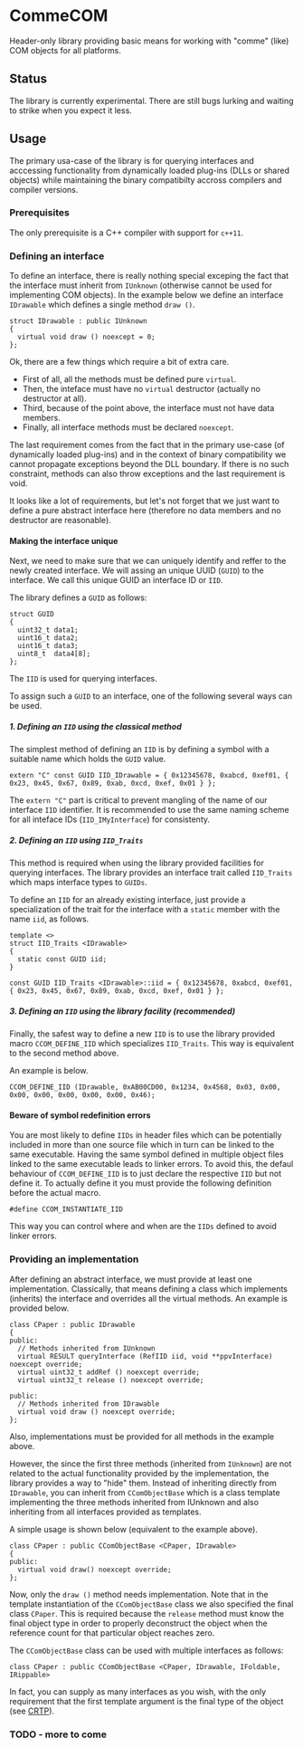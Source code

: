 # CommeCOM
Header-only library providing basic means for working with "comme" (like) COM objects for all platforms.

## Status
The library is currently experimental. There are still bugs lurking and waiting to strike when you expect it less.

## Usage
The primary usa-case of the library is for querying interfaces and acccessing functionality from dynamically loaded plug-ins (DLLs or shared objects) while maintaining the binary compatibilty accross compilers and compiler versions.

### Prerequisites
The only prerequisite is a C++ compiler with support for ```c++11```.

### Defining an interface
To define an interface, there is really nothing special exceping the fact that the interface must inherit from ```IUnknown``` (otherwise cannot be used for implementing COM objects). In the example below we define an interface ```IDrawable``` which defines a single method ```draw ()```.

```
struct IDrawable : public IUnknown
{
  virtual void draw () noexcept = 0;
};
```

Ok, there are a few things which require a bit of extra care.
* First of all, all the methods must be defined pure ```virtual```.
* Then, the inteface must have no ```virtual``` destructor (actually no destructor at all).
* Third, because of the point above, the interface must not have data members.
* Finally, all interface methods must be declared ```noexcept```.

The last requirement comes from the fact that in the primary use-case (of dynamically loaded plug-ins) and in the context of binary compatibility we cannot propagate exceptions beyond the DLL boundary. If there is no such constraint, methods can also throw exceptions and the last requirement is void.

It looks like a lot of requirements, but let's not forget that we just want to define a pure abstract interface here (therefore no data members and no destructor are reasonable).

#### Making the interface unique

Next, we need to make sure that we can uniquely identify and reffer to the newly created interface. We will assing an unique UUID (```GUID```) to the interface. We call this unique GUID an interface ID or ```IID```. 

The library defines a ```GUID``` as follows:
```
struct GUID
{
  uint32_t data1;
  uint16_t data2;
  uint16_t data3;
  uint8_t  data4[8];
};

```

The ```IID``` is used for querying interfaces.

To assign such a ```GUID``` to an interface, one of the following several ways can be used.

##### 1. Defining an ```IID``` using the classical method
The simplest method of defining an ```IID``` is by defining a symbol with a suitable name which holds the ```GUID``` value.

```
extern "C" const GUID IID_IDrawable = { 0x12345678, 0xabcd, 0xef01, { 0x23, 0x45, 0x67, 0x89, 0xab, 0xcd, 0xef, 0x01 } };
```

The ```extern "C"``` part is critical to prevent mangling of the name of our interface ```IID``` identifier. It is recommended to use the same naming scheme for all inteface IDs (```IID_IMyInterface```) for consistenty.

##### 2. Defining an ```IID``` using ```IID_Traits```
This method is required when using the library provided facilities for querying interfaces. The library provides an interface trait called ```IID_Traits``` which maps interface types to ```GUIDs```.


To define an ```IID``` for an already existing interface, just provide a specialization of the trait for the interface with a ```static``` member with the name ```iid```, as follows.

```
template <>
struct IID_Traits <IDrawable>
{
  static const GUID iid;
}

const GUID IID_Traits <IDrawable>::iid = { 0x12345678, 0xabcd, 0xef01, { 0x23, 0x45, 0x67, 0x89, 0xab, 0xcd, 0xef, 0x01 } };
```

##### 3. Defining an ```IID``` using the library facility (recommended)
Finally, the safest way to define a new ```IID``` is to use the library provided macro ```CCOM_DEFINE_IID``` which specializes ```IID_Traits```. This way is equivalent to the second method above.

An example is below.

```
CCOM_DEFINE_IID (IDrawable, 0xAB00CD00, 0x1234, 0x4568, 0x03, 0x00, 0x00, 0x00, 0x00, 0x00, 0x00, 0x46);
```

#### Beware of symbol redefinition errors
You are most likely to define ```IIDs``` in header files which can be potentially included in more than one source file which in turn can be linked to the same executable. Having the same symbol defined in multiple object files linked to the same executable leads to linker errors. To avoid this, the defaul behaviour of ```CCOM_DEFINE_IID``` is to just declare the respective ```IID``` but not define it. To actually define it you must provide the following definition before the actual macro.

```
#define CCOM_INSTANTIATE_IID
```

This way you can control where and when are the ```IIDs``` defined to avoid linker errors.

### Providing an implementation
After defining an abstract interface, we must provide at least one implementation. Classically, that means defining a class which implements (inherits) the interface and overrides all the virtual methods. An example is provided below.

```
class CPaper : public IDrawable
{
public:
  // Methods inherited from IUnknown
  virtual RESULT queryInterface (RefIID iid, void **ppvInterface) noexcept override;
  virtual uint32_t addRef () noexcept override;
  virtual uint32_t release () noexcept override;

public:
  // Methods inherited from IDrawable
  virtual void draw () noexcept override;
};
```

Also, implementations must be provided for all methods in the example above.

However, the since the first three methods (inherited from ```IUnknown```) are not related to the actual functionality provided by the implementation, the library provides a way to "hide" them. Instead of inheriting directly from ```IDrawable```, you can inherit from ```CComObjectBase``` which is a class template implementing the three methods inherited from IUnknown and also inheriting from all interfaces provided as templates.

A simple usage is shown below (equivalent to the example above).
```
class CPaper : public CComObjectBase <CPaper, IDrawable>
{
public:
  virtual void draw() noexcept override;
};
```

Now, only the ```draw ()``` method needs implementation. Note that in the template instantiation of the ```CComObjectBase``` class we also specified the final class ```CPaper```. This is required because the ```release``` method must know the final object type in order to properly deconstruct the object when the reference count for that particular object reaches zero.

The ```CComObjectBase``` class can be used with multiple interfaces as follows:
```
class CPaper : public CComObjectBase <CPaper, IDrawable, IFoldable, IRippable>
```
In fact, you can supply as many interfaces as you wish, with the only requirement that the first template argument is the final type of the object (see [CRTP](https://en.wikipedia.org/wiki/Curiously_recurring_template_pattern)).

### TODO - more to come
